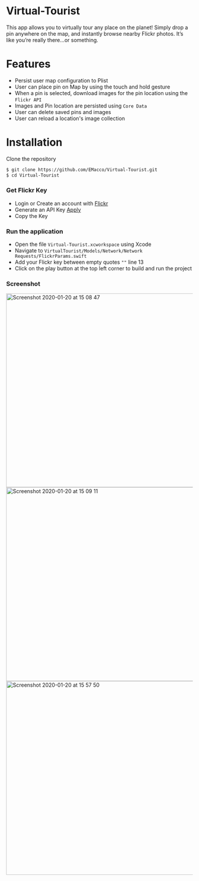 # Virtual-Tourist
This app allows you to virtually tour any place on the planet! Simply drop a pin anywhere on the map, and instantly browse nearby Flickr photos. It’s like you’re really there...or something.

# Features

  - Persist user map configuration to Plist
  - User can place pin on Map by using the touch and hold gesture
  - When a pin is selected, download images for the pin location using the `Flickr API`
  - Images and Pin location are persisted using `Core Data`
  - User can delete saved pins and images
  - User can reload a location's image collection

# Installation
Clone the repository
```sh
$ git clone https://github.com/EMacco/Virtual-Tourist.git
$ cd Virtual-Tourist
```

### Get Flickr Key
- Login or Create an account with [Flickr](https://www.flickr.com)
- Generate an API Key [Apply](https://www.flickr.com/services/apps/create/apply)
- Copy the Key

### Run the application

- Open the file `Virtual-Tourist.xcworkspace` using Xcode
- Navigate to `VirtualTourist/Models/Network/Network Requests/FlickrParams.swift`
- Add your Flickr key between empty quotes `""` line 13
- Click on the play button at the top left corner to build and run the project

### Screenshot
<img width="522" alt="Screenshot 2020-01-20 at 15 08 47" src="https://user-images.githubusercontent.com/20377428/72739957-02276400-3ba5-11ea-95ff-37e250f1a890.png">
<img width="522" alt="Screenshot 2020-01-20 at 15 09 11" src="https://user-images.githubusercontent.com/20377428/72739958-02bffa80-3ba5-11ea-8628-fdf0e82ad040.png">
<img width="522" alt="Screenshot 2020-01-20 at 15 57 50" src="https://user-images.githubusercontent.com/20377428/72739959-02bffa80-3ba5-11ea-8cb0-8c2afc5dc38a.png">
